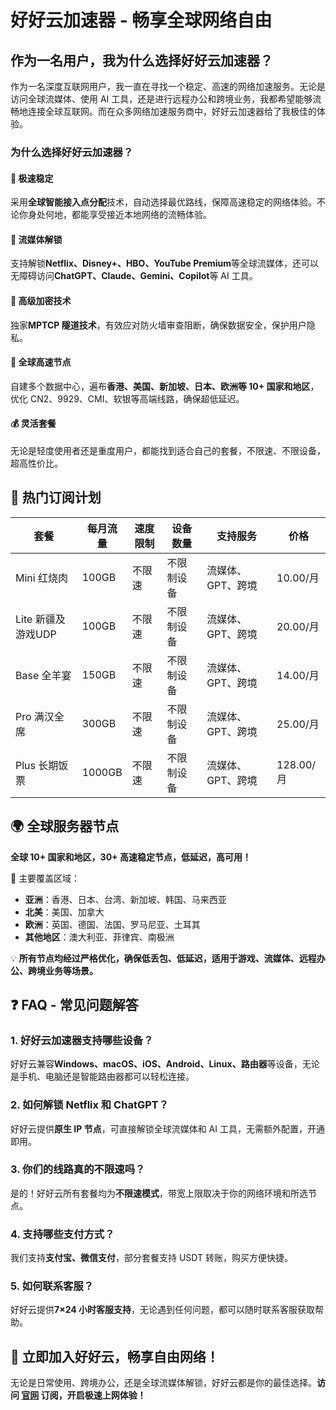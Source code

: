 # 好好云加速器 - 畅享全球网络自由

## 作为一名用户，我为什么选择好好云加速器？

作为一名深度互联网用户，我一直在寻找一个稳定、高速的网络加速服务。无论是访问全球流媒体、使用 AI 工具，还是进行远程办公和跨境业务，我都希望能够流畅地连接全球互联网。而在众多网络加速服务商中，好好云加速器给了我极佳的体验。


### 为什么选择好好云加速器？

#### 🚀 极速稳定
采用**全球智能接入点分配**技术，自动选择最优路线，保障高速稳定的网络体验。不论你身处何地，都能享受接近本地网络的流畅体验。

#### 🎥 流媒体解锁
支持解锁**Netflix、Disney+、HBO、YouTube Premium**等全球流媒体，还可以无障碍访问**ChatGPT、Claude、Gemini、Copilot**等 AI 工具。

#### 🔐 高级加密技术
独家**MPTCP 隧道技术**，有效应对防火墙审查阻断，确保数据安全，保护用户隐私。

#### 📶 全球高速节点
自建多个数据中心，遍布**香港、美国、新加坡、日本、欧洲等 10+ 国家和地区**，优化 CN2、9929、CMI、软银等高端线路，确保超低延迟。

#### 💰 灵活套餐
无论是轻度使用者还是重度用户，都能找到适合自己的套餐，不限速、不限设备，超高性价比。


## 📌 热门订阅计划

| 套餐            | 每月流量 | 速度限制 | 设备数量    | 支持服务         | 价格       |
| ------------- | ------ | ---- | ------- | ---------- | -------- |
| Mini 红烧肉      | 100GB  | 不限速  | 不限制设备 | 流媒体、GPT、跨境 | 10.00/月  |
| Lite 新疆及游戏UDP | 100GB  | 不限速  | 不限制设备 | 流媒体、GPT、跨境 | 20.00/月  |
| Base 全羊宴      | 150GB  | 不限速  | 不限制设备 | 流媒体、GPT、跨境 | 14.00/月  |
| Pro 满汉全席      | 300GB  | 不限速  | 不限制设备 | 流媒体、GPT、跨境 | 25.00/月  |
| Plus 长期饭票     | 1000GB | 不限速  | 不限制设备 | 流媒体、GPT、跨境 | 128.00/月 |


## 🌍 全球服务器节点

**全球 10+ 国家和地区，30+ 高速稳定节点，低延迟，高可用！**

📌 主要覆盖区域：
- **亚洲**：香港、日本、台湾、新加坡、韩国、马来西亚
- **北美**：美国、加拿大
- **欧洲**：英国、德国、法国、罗马尼亚、土耳其
- **其他地区**：澳大利亚、菲律宾、南极洲

💡 **所有节点均经过严格优化，确保低丢包、低延迟，适用于游戏、流媒体、远程办公、跨境业务等场景。**


## ❓ FAQ - 常见问题解答

### 1. 好好云加速器支持哪些设备？
好好云兼容**Windows、macOS、iOS、Android、Linux、路由器**等设备，无论是手机、电脑还是智能路由器都可以轻松连接。

### 2. 如何解锁 Netflix 和 ChatGPT？
好好云提供**原生 IP 节点**，可直接解锁全球流媒体和 AI 工具，无需额外配置，开通即用。

### 3. 你们的线路真的不限速吗？
是的！好好云所有套餐均为**不限速模式**，带宽上限取决于你的网络环境和所选节点。

### 4. 支持哪些支付方式？
我们支持**支付宝、微信支付**，部分套餐支持 USDT 转账，购买方便快捷。

### 5. 如何联系客服？
好好云提供**7×24 小时客服支持**，无论遇到任何问题，都可以随时联系客服获取帮助。


## 🎯 立即加入好好云，畅享自由网络！

无论是日常使用、跨境办公，还是全球流媒体解锁，好好云都是你的最佳选择。**访问 [官网](https://jump.p6p.net/255) 订阅，开启极速上网体验！**
